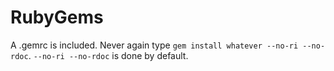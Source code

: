 # RubyGems

A .gemrc is included. Never again type `gem install whatever --no-ri --no-rdoc`. `--no-ri --no-rdoc` is done by default.
